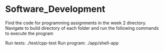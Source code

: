 # Software_Development

Find the code for programming assignments in the week 2 directory. Navigate to build directory of each folder and run the following commands to execute the program

Run tests: ./test/cpp-test
Run program: ./app/shell-app
